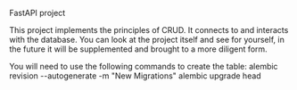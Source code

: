FastAPI project

This project implements the principles of CRUD.
It connects to and interacts with the database.
You can look at the project itself and see for yourself, in the future it will be supplemented and brought to a more diligent form.

You will need to use the following commands to create the table:
alembic revision --autogenerate -m "New Migrations"
alembic upgrade head
